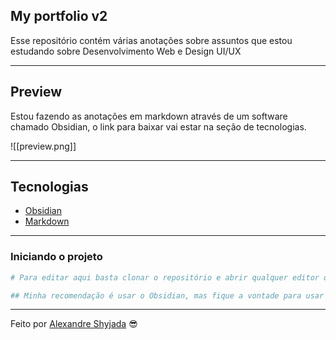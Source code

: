 ## My portfolio v2

Esse repositório contém várias anotações sobre assuntos que estou estudando sobre Desenvolvimento Web e Design UI/UX

---

## Preview

Estou fazendo as anotações em markdown através de um software chamado Obsidian, o link para baixar vai estar na seção de tecnologias.

![[preview.png]]

---

## Tecnologias

- [Obsidian](https://obsidian.md/)
- [Markdown](https://www.markdownguide.org/basic-syntax/)

---

### **Iniciando o projeto**

```bash
# Para editar aqui basta clonar o repositório e abrir qualquer editor que use markdown

## Minha recomendação é usar o Obsidian, mas fique a vontade para usar qualquer software
```

---

Feito por [Alexandre Shyjada](https://www.alexshyjada.com/) 😎